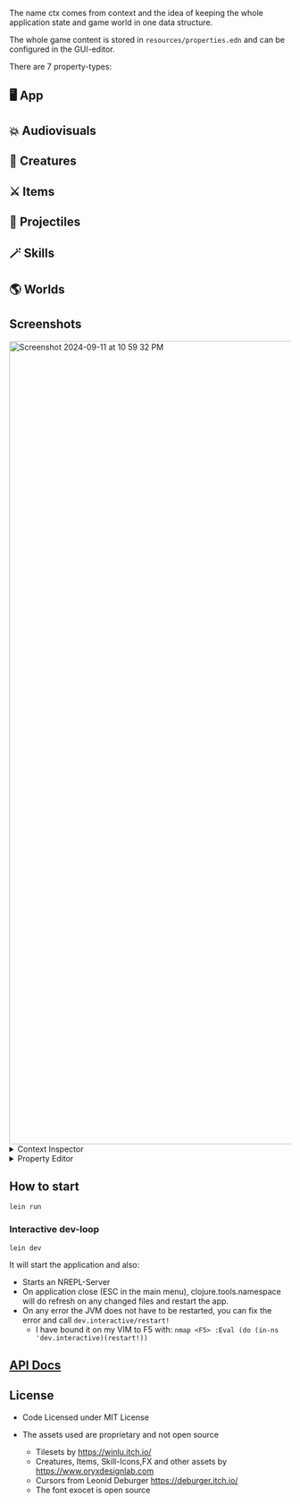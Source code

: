 The name ctx comes from context and the idea of keeping the whole application state and game world in one data structure.

The whole game content is stored in `resources/properties.edn` and can be configured in the GUI-editor.

There are 7 property-types:

## 🖥️ App 

## 💥 Audiovisuals 

## 🐉 Creatures 

## ⚔️ Items 

## 🚀 Projectiles 

## 🪄 Skills 

## 🌎 Worlds 


## Screenshots

<img width="1437" alt="Screenshot 2024-09-11 at 10 59 32 PM" src="https://github.com/user-attachments/assets/19c2a342-0e70-4925-a203-2e8c229e4ea0">

<details>
  <summary>Context Inspector</summary>

  <img width="1425" alt="Screenshot 2024-09-19 at 10 42 45 PM" src="https://github.com/user-attachments/assets/4819dd7f-93eb-4096-b392-aec8e39c6905">


</details>
<details>
  <summary>Property Editor</summary>
  <img width="1432" alt="Screenshot 2024-09-08 at 11 53 59 PM" src="https://github.com/user-attachments/assets/87c9edc0-5aab-4642-ae4d-f08291ec7970">

</details>

## How to start

```
lein run
```

### Interactive dev-loop

```
lein dev
```

It will start the application and also:
* Starts an NREPL-Server
* On application close (ESC in the main menu), clojure.tools.namespace will do  refresh on any changed files and restart the app.
* On any error the JVM does not have to be restarted, you can fix the error and call `dev.interactive/restart!`
    * I have bound it on my VIM to F5 with: `nmap <F5> :Eval (do (in-ns 'dev.interactive)(restart!))`

## [API Docs](https://damn.github.io/clojure.world/)

## License

* Code Licensed under MIT License

* The assets used are proprietary and not open source
    * Tilesets by https://winlu.itch.io/
    * Creatures, Items, Skill-Icons,FX and other assets by https://www.oryxdesignlab.com
    * Cursors from Leonid Deburger https://deburger.itch.io/
    * The font exocet is open source
